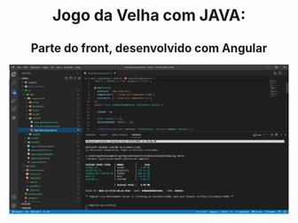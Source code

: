 <h1 align="center"> Jogo da Velha com JAVA: </h1>

  <h2 align="center"> Parte do front, desenvolvido com Angular </h2>
   <a href="#">
    <img align="center" width="1000" src="front.PNG" />
  </a>
 
  
